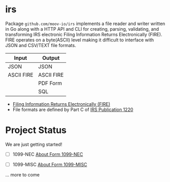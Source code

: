 # irs
Package `github.com/moov-io/irs` implements a file reader and writer written in Go along with a HTTP API and CLI for creating, parsing, validating, and transforming IRS electronic Filing Information Returns Electronically (FIRE). FIRE operates on a byte(ASCII) level making it difficult to interface with JSON and CSV/TEXT file formats.

| Input      | Output     |
|------------|------------|
| JSON       | JSON       |
| ASCII FIRE | ASCII FIRE |
|            | PDF Form   |
|            | SQL        |


- [Filing Information Returns Electronically (FIRE)](https://www.irs.gov/e-file-providers/filing-information-returns-electronically-fire)
- File formats are defined by Part C of [IRS Publication 1220](https://www.irs.gov/pub/irs-pdf/p1220.pdf)

# Project Status

We are just getting started! 

- [ ] 1099-NEC [About Form 1099-NEC](https://www.irs.gov/forms-pubs/about-form-1099-nec)  
- [ ] 1099-MISC [About Form 1099-MISC](https://www.irs.gov/forms-pubs/about-form-1099-misc)


... more to come 
